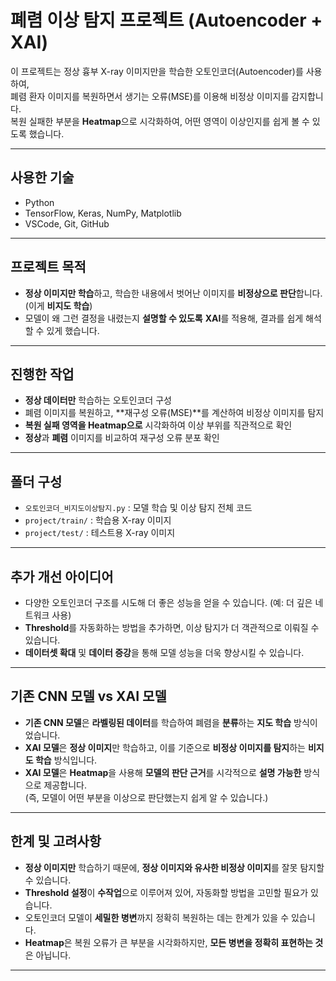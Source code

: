 # 폐렴 이상 탐지 프로젝트 (Autoencoder + XAI)

이 프로젝트는 정상 흉부 X-ray 이미지만을 학습한 오토인코더(Autoencoder)를 사용하여,  
폐렴 환자 이미지를 복원하면서 생기는 오류(MSE)를 이용해 비정상 이미지를 감지합니다.  
복원 실패한 부분을 **Heatmap**으로 시각화하여, 어떤 영역이 이상인지를 쉽게 볼 수 있도록 했습니다.

---

## 사용한 기술
- Python
- TensorFlow, Keras, NumPy, Matplotlib
- VSCode, Git, GitHub

---

## 프로젝트 목적
- **정상 이미지만 학습**하고, 학습한 내용에서 벗어난 이미지를 **비정상으로 판단**합니다. (이게 **비지도 학습**)
- 모델이 왜 그런 결정을 내렸는지 **설명할 수 있도록** **XAI**를 적용해, 결과를 쉽게 해석할 수 있게 했습니다.

---

## 진행한 작업
- **정상 데이터만** 학습하는 오토인코더 구성
- 폐렴 이미지를 복원하고, **재구성 오류(MSE)**를 계산하여 비정상 이미지를 탐지
- **복원 실패 영역을 Heatmap으로** 시각화하여 이상 부위를 직관적으로 확인
- **정상**과 **폐렴** 이미지를 비교하여 재구성 오류 분포 확인

---

## 폴더 구성
- `오토인코더_비지도이상탐지.py` : 모델 학습 및 이상 탐지 전체 코드
- `project/train/` : 학습용 X-ray 이미지
- `project/test/` : 테스트용 X-ray 이미지

---

## 추가 개선 아이디어
- 다양한 오토인코더 구조를 시도해 더 좋은 성능을 얻을 수 있습니다. (예: 더 깊은 네트워크 사용)
- **Threshold**를 자동화하는 방법을 추가하면, 이상 탐지가 더 객관적으로 이뤄질 수 있습니다.
- **데이터셋 확대** 및 **데이터 증강**을 통해 모델 성능을 더욱 향상시킬 수 있습니다.

---

## 기존 CNN 모델 vs XAI 모델
- **기존 CNN 모델**은 **라벨링된 데이터**를 학습하여 폐렴을 **분류**하는 **지도 학습** 방식이었습니다.
- **XAI 모델**은 **정상 이미지**만 학습하고, 이를 기준으로 **비정상 이미지를 탐지**하는 **비지도 학습** 방식입니다.
- **XAI 모델**은 **Heatmap**을 사용해 **모델의 판단 근거**를 시각적으로 **설명 가능한** 방식으로 제공합니다.  
  (즉, 모델이 어떤 부분을 이상으로 판단했는지 쉽게 알 수 있습니다.)

---

## 한계 및 고려사항
- **정상 이미지만** 학습하기 때문에, **정상 이미지와 유사한 비정상 이미지**를 잘못 탐지할 수 있습니다.
- **Threshold 설정**이 **수작업**으로 이루어져 있어, 자동화할 방법을 고민할 필요가 있습니다.
- 오토인코더 모델이 **세밀한 병변**까지 정확히 복원하는 데는 한계가 있을 수 있습니다.
- **Heatmap**은 복원 오류가 큰 부분을 시각화하지만, **모든 병변을 정확히 표현하는 것**은 아닙니다.

---

